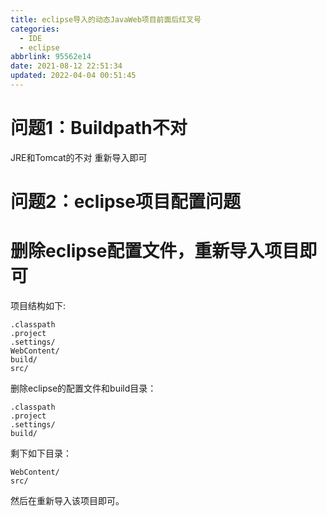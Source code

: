 ```yaml
---
title: eclipse导入的动态JavaWeb项目前面后红叉号
categories: 
  - IDE
  - eclipse
abbrlink: 95562e14
date: 2021-08-12 22:51:34
updated: 2022-04-04 00:51:45
---
```

# 问题1：Buildpath不对
JRE和Tomcat的不对
重新导入即可

# 问题2：eclipse项目配置问题
# 删除eclipse配置文件，重新导入项目即可
项目结构如下:
```
.classpath
.project
.settings/
WebContent/
build/
src/
```
删除eclipse的配置文件和build目录：
```
.classpath
.project
.settings/
build/
```
剩下如下目录：
```
WebContent/
src/
```
然后在重新导入该项目即可。
